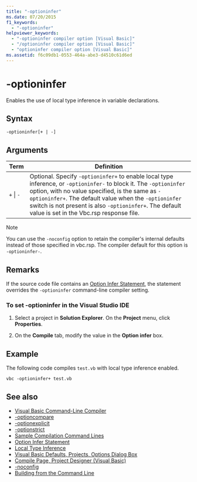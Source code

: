 ```yaml
---
title: "-optioninfer"
ms.date: 07/20/2015
f1_keywords: 
  - "-optioninfer"
helpviewer_keywords: 
  - "-optioninfer compiler option [Visual Basic]"
  - "/optioninfer compiler option [Visual Basic]"
  - "optioninfer compiler option [Visual Basic]"
ms.assetid: f6c09db1-0553-464a-abe3-d4510c61d6ed
---
```

# -optioninfer
Enables the use of local type inference in variable declarations.  
  
## Syntax  
  
```console  
-optioninfer[+ | -]  
```  
  
## Arguments  
  
|Term|Definition|  
|---|---|  
|`+` &#124; `-`|Optional. Specify `-optioninfer+` to enable local type inference, or `-optioninfer-` to block it. The `-optioninfer` option, with no value specified, is the same as `-optioninfer+`. The default value when the `-optioninfer` switch is not present is also `-optioninfer+`. The default value is set in the Vbc.rsp response file.|  
  
> [!NOTE]
> You can use the `-noconfig` option to retain the compiler's internal defaults instead of those specified in vbc.rsp. The compiler default for this option is `-optioninfer-`.  
  
## Remarks  
 If the source code file contains an [Option Infer Statement](../../language-reference/statements/option-infer-statement.md), the statement overrides the `-optioninfer` command-line compiler setting.  
  
### To set -optioninfer in the Visual Studio IDE  
  
1. Select a project in **Solution Explorer**. On the **Project** menu, click **Properties**.  
  
2. On the **Compile** tab, modify the value in the **Option infer** box.  
  
## Example  
 The following code compiles `test.vb` with local type inference enabled.  
  
```console
vbc -optioninfer+ test.vb  
```  
  
## See also

- [Visual Basic Command-Line Compiler](index.md)
- [-optioncompare](optioncompare.md)
- [-optionexplicit](optionexplicit.md)
- [-optionstrict](optionstrict.md)
- [Sample Compilation Command Lines](sample-compilation-command-lines.md)
- [Option Infer Statement](../../language-reference/statements/option-infer-statement.md)
- [Local Type Inference](../../programming-guide/language-features/variables/local-type-inference.md)
- [Visual Basic Defaults, Projects, Options Dialog Box](/visualstudio/ide/reference/visual-basic-defaults-projects-options-dialog-box)
- [Compile Page, Project Designer (Visual Basic)](/visualstudio/ide/reference/compile-page-project-designer-visual-basic)
- [-noconfig](noconfig.md)
- [Building from the Command Line](building-from-the-command-line.md)
